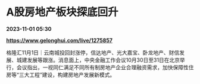 # A股房地产板块探底回升

**2023-11-01 05:30**

**https://www.gelonghui.com/live/1275857**

格隆汇11月1日｜云南城投回封涨停，信达地产、光大嘉宝、卧龙地产、财信发展、城建发展等跟涨。消息面上，中央金融工作会议10月30日至31日在北京举行，会议指出，一视同仁满足不同所有制房地产企业合理融资需求，加快保障性住房等“三大工程”建设，构建房地产发展新模式。